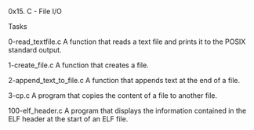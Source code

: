 0x15. C - File I/O

Tasks

0-read_textfile.c
A function that reads a text file and prints it to the POSIX standard output.

1-create_file.c
A function that creates a file.

2-append_text_to_file.c
A function that appends text at the end of a file.

3-cp.c
A program that copies the content of a file to another file.

100-elf_header.c
A program that displays the information contained in the ELF header at the start of an ELF file.
